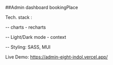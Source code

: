 ##Admin dashboard bookingPlace 

Tech. stack : 

-- charts - recharts

-- Light/Dark mode - context

-- Styling: SASS, MUI

Live Demo: https://admin-eight-indol.vercel.app/

